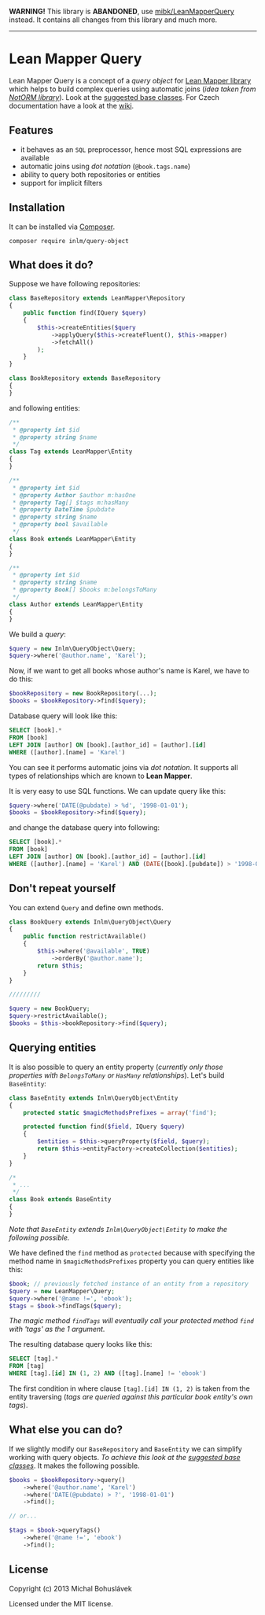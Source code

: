 
**WARNING!** This library is **ABANDONED**, use [mibk/LeanMapperQuery](https://github.com/mibk/LeanMapperQuery) instead. It contains all changes from this library and much more.

------

Lean Mapper Query
=================

Lean Mapper Query is a concept of a *query object* for [Lean Mapper library](https://github.com/Tharos/LeanMapper) which helps to build complex queries using automatic joins (*idea taken from [NotORM library](http://www.notorm.com/)*). Look at the [suggested base classes](https://gist.github.com/mbohuslavek/9410266). For Czech documentation have a look at the [wiki](https://github.com/inlm/query-object/wiki).

Features
--------

- it behaves as an `SQL` preprocessor, hence most SQL expressions are available
- automatic joins using *dot notation* (`@book.tags.name`)
- ability to query both repositories or entities
- support for implicit filters


Installation
------------

It can be installed via [Composer](http://getcomposer.org/download).

```
composer require inlm/query-object
```


What does it do?
----------------

Suppose we have following repositories:

```php
class BaseRepository extends LeanMapper\Repository
{
	public function find(IQuery $query)
	{
		$this->createEntities($query
			->applyQuery($this->createFluent(), $this->mapper)
			->fetchAll()
		);
	}
}

class BookRepository extends BaseRepository
{
}
```

and following entities:

```php
/**
 * @property int $id
 * @property string $name
 */
class Tag extends LeanMapper\Entity
{
}

/**
 * @property int $id
 * @property Author $author m:hasOne
 * @property Tag[] $tags m:hasMany
 * @property DateTime $pubdate
 * @property string $name
 * @property bool $available
 */
class Book extends LeanMapper\Entity
{
}

/**
 * @property int $id
 * @property string $name
 * @property Book[] $books m:belongsToMany
 */
class Author extends LeanMapper\Entity
{
}
```

We build a *query*:

```php
$query = new Inlm\QueryObject\Query;
$query->where('@author.name', 'Karel');
```

Now, if we want to get all books whose author's name is Karel, we have to do this:

```php
$bookRepository = new BookRepository(...);
$books = $bookRepository->find($query);
```

Database query will look like this:
```sql
SELECT [book].*
FROM [book]
LEFT JOIN [author] ON [book].[author_id] = [author].[id]
WHERE ([author].[name] = 'Karel')
```

You can see it performs automatic joins via *dot notation*. It supports all types of relationships which are known to **Lean Mapper**.

It is very easy to use SQL functions. We can update query like this:
```php
$query->where('DATE(@pubdate) > %d', '1998-01-01');
$books = $bookRepository->find($query);
```

and change the database query into following:
```sql
SELECT [book].*
FROM [book]
LEFT JOIN [author] ON [book].[author_id] = [author].[id]
WHERE ([author].[name] = 'Karel') AND (DATE([book].[pubdate]) > '1998-01-01')
```

Don't repeat yourself
---------------------

You can extend `Query` and define own methods.

```php
class BookQuery extends Inlm\QueryObject\Query
{
	public function restrictAvailable()
	{
		$this->where('@available', TRUE)
			->orderBy('@author.name');
		return $this;
	}
}

/////////

$query = new BookQuery;
$query->restrictAvailable();
$books = $this->bookRepository->find($query);
```

Querying entities
-----------------

It is also possible to query an entity property (*currently only those properties with `BelongsToMany` or `HasMany` relationships*). Let's build `BaseEntity`:

```php
class BaseEntity extends Inlm\QueryObject\Entity
{
	protected static $magicMethodsPrefixes = array('find');

	protected function find($field, IQuery $query)
	{
		$entities = $this->queryProperty($field, $query);
		return $this->entityFactory->createCollection($entities);
	}
}

/*
 * ...
 */
class Book extends BaseEntity
{
}
```

*Note that `BaseEntity` extends `Inlm\QueryObject\Entity` to make the following possible.*

We have defined the `find` method as `protected` because with specifying the method name in `$magicMethodsPrefixes` property you can query entities like this:

```php
$book; // previously fetched instance of an entity from a repository
$query = new LeanMapper\Query;
$query->where('@name !=', 'ebook');
$tags = $book->findTags($query);
```

*The magic method `findTags` will eventually call your protected method `find` with 'tags' as the 1 argument.*

The resulting database query looks like this:

```sql
SELECT [tag].*
FROM [tag]
WHERE [tag].[id] IN (1, 2) AND ([tag].[name] != 'ebook')
```

The first condition in where clause `[tag].[id] IN (1, 2)` is taken from the entity traversing (*tags are queried against this particular book entity's own tags*).


What else you can do?
---------------------

If we slightly modify our `BaseRepository` and `BaseEntity` we can simplify working with query objects. *To achieve this look at the [suggested base classes](https://gist.github.com/mbohuslavek/9410266)*. It makes the following possible.

```php
$books = $bookRepository->query()
	->where('@author.name', 'Karel')
	->where('DATE(@pubdate) > ?', '1998-01-01')
	->find();

// or...

$tags = $book->queryTags()
	->where('@name !=', 'ebook')
	->find();
```


License
-------

Copyright (c) 2013 Michal Bohuslávek

Licensed under the MIT license.
